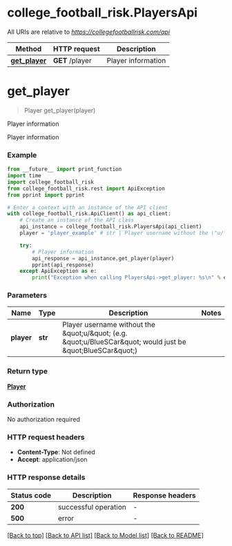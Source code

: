 # college_football_risk.PlayersApi

All URIs are relative to *https://collegefootballrisk.com/api*

Method | HTTP request | Description
------------- | ------------- | -------------
[**get_player**](PlayersApi.md#get_player) | **GET** /player | Player information


# **get_player**
> Player get_player(player)

Player information

Player information

### Example

```python
from __future__ import print_function
import time
import college_football_risk
from college_football_risk.rest import ApiException
from pprint import pprint

# Enter a context with an instance of the API client
with college_football_risk.ApiClient() as api_client:
    # Create an instance of the API class
    api_instance = college_football_risk.PlayersApi(api_client)
    player = 'player_example' # str | Player username without the \"u/\" (e.g. \"u/BlueSCar\" would just be \"BlueSCar\")

    try:
        # Player information
        api_response = api_instance.get_player(player)
        pprint(api_response)
    except ApiException as e:
        print("Exception when calling PlayersApi->get_player: %s\n" % e)
```

### Parameters

Name | Type | Description  | Notes
------------- | ------------- | ------------- | -------------
 **player** | **str**| Player username without the \&quot;u/\&quot; (e.g. \&quot;u/BlueSCar\&quot; would just be \&quot;BlueSCar\&quot;) | 

### Return type

[**Player**](Player.md)

### Authorization

No authorization required

### HTTP request headers

 - **Content-Type**: Not defined
 - **Accept**: application/json

### HTTP response details
| Status code | Description | Response headers |
|-------------|-------------|------------------|
**200** | successful operation |  -  |
**500** | error |  -  |

[[Back to top]](#) [[Back to API list]](../README.md#documentation-for-api-endpoints) [[Back to Model list]](../README.md#documentation-for-models) [[Back to README]](../README.md)

